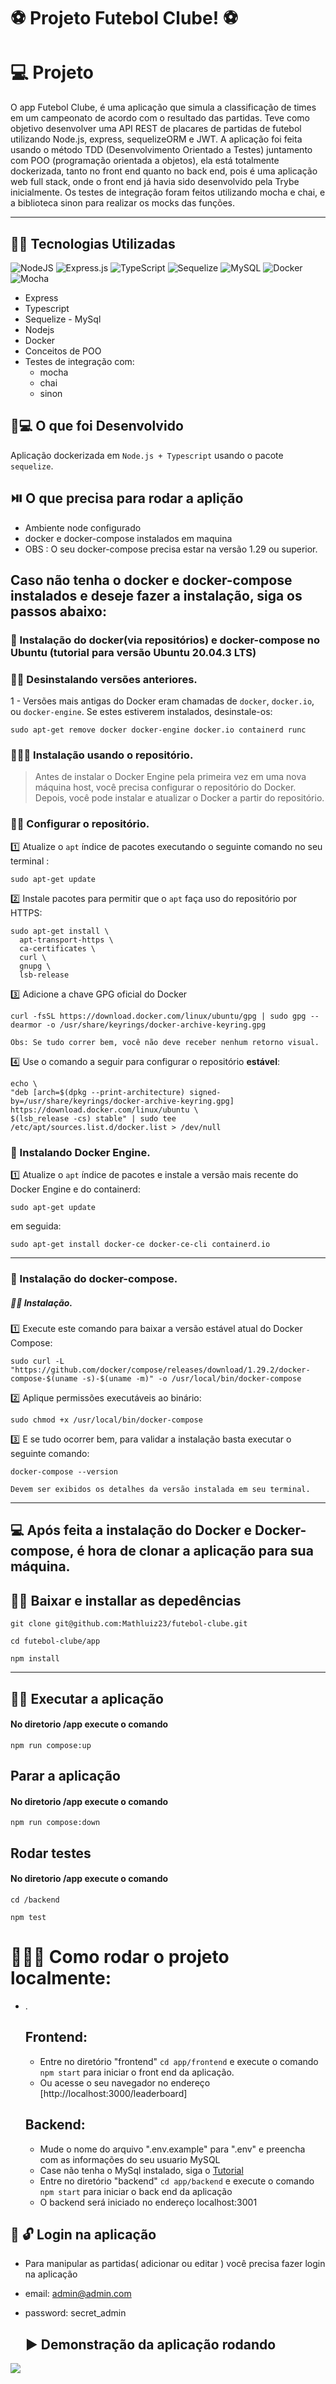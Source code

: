 

# ⚽️ Projeto Futebol Clube! ⚽️


# :computer: Projeto

O app Futebol Clube, é uma aplicação que simula a classificação de times em um campeonato de acordo com o resultado das partidas. Teve como objetivo desenvolver uma API REST de placares de partidas de futebol utilizando Node.js, express, sequelizeORM e JWT. A aplicação foi feita usando o método TDD (Desenvolvimento Orientado a Testes) juntamento com POO (programação orientada a objetos), ela está totalmente dockerizada, tanto no front end quanto no back end, pois é uma aplicação web full stack, onde o front end já havia sido desenvolvido pela Trybe inicialmente. Os testes de integração foram feitos utilizando mocha e chai, e a biblioteca sinon para realizar os mocks das funções.

---

## :construction_worker_man: Tecnologias Utilizadas
![NodeJS](https://img.shields.io/badge/node.js-6DA55F?style=for-the-badge&logo=node.js&logoColor=white)
![Express.js](https://img.shields.io/badge/express.js-%23404d59.svg?style=for-the-badge&logo=express&logoColor=%2361DAFB)
![TypeScript](https://img.shields.io/badge/typescript-%23007ACC.svg?style=for-the-badge&logo=typescript&logoColor=white)
![Sequelize](https://img.shields.io/badge/Sequelize-52B0E7?style=for-the-badge&logo=Sequelize&logoColor=white)
![MySQL](https://img.shields.io/badge/mysql-%2300f.svg?style=for-the-badge&logo=mysql&logoColor=white)
![Docker](https://img.shields.io/badge/docker-%230db7ed.svg?style=for-the-badge&logo=docker&logoColor=white)
![Mocha](https://img.shields.io/badge/-mocha-%238D6748?style=for-the-badge&logo=mocha&logoColor=white)

* Express
* Typescript
* Sequelize - MySql
* Nodejs
* Docker
* Conceitos de POO
* Testes de integração com:
  - mocha
  - chai
  - sinon

## :man::computer: O que foi Desenvolvido

Aplicação dockerizada em `Node.js + Typescript` usando o pacote `sequelize`.


## :play_or_pause_button: O que precisa para rodar a aplição

 - Ambiente node configurado
 - docker e docker-compose instalados em maquina
 - OBS : O seu docker-compose precisa estar na versão 1.29 ou superior.

## Caso não tenha o docker e docker-compose instalados e deseje fazer a instalação, siga os passos abaixo:

### :whale: Instalação do docker(via repositórios) e docker-compose no Ubuntu (tutorial para versão Ubuntu 20.04.3 LTS)

  ### :construction_worker_man: Desinstalando versões anteriores.
  
  1 - Versões mais antigas do Docker eram chamadas de `docker`, `docker.io`, ou `docker-engine`. Se estes estiverem instalados, desinstale-os:
  
  ```
  sudo apt-get remove docker docker-engine docker.io containerd runc
  ```


### :construction_worker_man::rocket: Instalação usando o repositório.
> Antes de instalar o Docker Engine pela primeira vez em uma nova máquina host, você precisa configurar o repositório do Docker. Depois, você pode instalar e atualizar o Docker a partir do repositório.


  ### :man_technologist: Configurar o repositório.
  
  :one: Atualize o `apt` índice de pacotes executando o seguinte comando no seu terminal :

  ```
  sudo apt-get update
```

  :two: Instale pacotes para permitir que o `apt` faça uso do repositório por HTTPS:
  
  ```
  sudo apt-get install \
    apt-transport-https \
    ca-certificates \
    curl \
    gnupg \
    lsb-release
  ```

  :three: Adicione a chave GPG oficial do Docker

  ```
  curl -fsSL https://download.docker.com/linux/ubuntu/gpg | sudo gpg --dearmor -o /usr/share/keyrings/docker-archive-keyring.gpg
  ```
  ``
  Obs: Se tudo correr bem, você não deve receber nenhum retorno visual.
  ``

  :four: Use o comando a seguir para configurar o repositório **estável**:

  ```
  echo \
  "deb [arch=$(dpkg --print-architecture) signed-by=/usr/share/keyrings/docker-archive-keyring.gpg] https://download.docker.com/linux/ubuntu \
  $(lsb_release -cs) stable" | sudo tee /etc/apt/sources.list.d/docker.list > /dev/null
  ```
  
### :whale: Instalando Docker Engine.
  
  :one: Atualize o `apt` índice de pacotes e instale a versão mais recente do Docker Engine e do containerd:

  ```
  sudo apt-get update
  ```
  em seguida:
  
  ```
  sudo apt-get install docker-ce docker-ce-cli containerd.io
  ```
  ---

### :whale: Instalação do docker-compose.

  ##### :man_technologist: Instalação.

  :one: Execute este comando para baixar a versão estável atual do Docker Compose:

  ```
  sudo curl -L "https://github.com/docker/compose/releases/download/1.29.2/docker-compose-$(uname -s)-$(uname -m)" -o /usr/local/bin/docker-compose
  ```
  :two: Aplique permissões executáveis ao binário:

  ```
  sudo chmod +x /usr/local/bin/docker-compose
  ```
  
  :three: E se tudo ocorrer bem, para validar a instalação basta executar o seguinte comando:
  
  ```
  docker-compose --version
  ```
  `Devem ser exibidos os detalhes da versão instalada em seu terminal.`
  
  ---
  
## :computer: Após feita a instalação do Docker e Docker-compose, é hora de clonar a aplicação para sua máquina.


  ## :man_technologist: Baixar e installar as depedências
   ```
   git clone git@github.com:Mathluiz23/futebol-clube.git
   ```
   
   ```
   cd futebol-clube/app
   ```
   ```
   npm install
   ```
  ---
  ## :man_technologist: Executar a aplicação
  #### No diretorio /app execute o comando
  ```
  npm run compose:up
  ```
  ## Parar a aplicação
  #### No diretorio /app execute o comando
  ```
  npm run compose:down
  ```
  ## Rodar testes
  #### No diretorio /app execute o comando
  ```
  cd /backend
  ```
  ```
  npm test
  ```

# :checkered_flag::man_technologist: Como rodar o projeto localmente:
  - .
    ## Frontend:
    - Entre no diretório "frontend" `cd app/frontend` e execute o comando `npm start` para iniciar o front end da aplicação.
    - Ou acesse o seu navegador no endereço [http://localhost:3000/leaderboard]

    ## Backend:
    - Mude o nome do arquivo ".env.example" para ".env" e preencha com as informações do seu usuario MySQL
    - Case não tenha o MySql instalado, siga o [Tutorial](https://www.alura.com.br/artigos/mysql-do-download-e-instalacao-ate-sua-primeira-tabela?gclid=Cj0KCQjw06OTBhC_ARIsAAU1yOXB1KimL-aPJ6uv3yx6-rOoWZ5AGiEr4ewdQNHQNuy1IphJU_mO77kaAn3qEALw_wcB)
    - Entre no diretório "backend" `cd app/backend` e execute o comando `npm start` para iniciar o back end da aplicação
    - O backend será iniciado no endereço localhost:3001

  
## :door: :unlock: Login na aplicação

- Para manipular as partidas( adicionar ou editar ) você precisa fazer login na aplicação
- email: admin@admin.com
- password: secret_admin

  ## :arrow_forward: Demonstração da aplicação rodando

<img src="./fcApp.gif">




